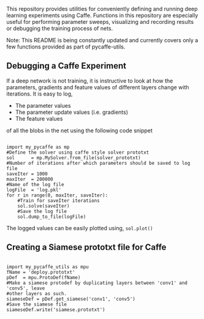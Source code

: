 This repository provides utilities for conveniently defining and running deep learning experiments using Caffe. Functions in this repository are especially useful for performing parameter sweeps, visualizing and recording results or debugging the training process of nets.

Note: This README is being constantly updated and currently covers only a few functions provided as part of pycaffe-utils.

Debugging a Caffe Experiment
-------------------------------------------------------------------------

If a deep network is not training, it is instructive to look at how the parameters, gradients and feature values of different layers change with iterations. It is easy to log,
- The parameter values
- The parameter update values (i.e. gradients)
- The feature values

of all the blobs in the net using the following code snippet

<pre><code>
import my_pycaffe as mp
#Define the solver using caffe style solver prototxt
sol      = mp.MySolver.from_file(solver_prototxt)
#Number of iterations after which parameters should be saved to log file
saveIter = 1000  
maxIter  = 200000
#Name of the log file
logFile  = 'log.pkl'
for r in range(0, maxIter, saveIter):
    #Train for saveIter iterations
    sol.solve(saveIter)
    #Save the log file
    sol.dump_to_file(logFile)
</code></pre>

The logged values can be easily plotted using, `sol.plot()`


Creating a Siamese prototxt file for Caffe
-------------------------
<pre><code>
import my_pycaffe_utils as mpu
fName = 'deploy.prototxt'
pDef  = mpu.ProtoDef(fName)
#Make a siamese protodef by duplicating layers between 'conv1' and 'conv5', leave
#other layers as such.
siameseDef = pDef.get_siamese('conv1', 'conv5')
#Save the siamese file
siameseDef.write('siamese.prototxt')
</code></pre>
